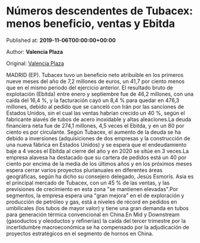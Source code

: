 
# Números descendentes de Tubacex: menos beneficio, ventas y Ebitda

Published at: **2019-11-06T00:00:00+00:00**

Author: **Valencia Plaza**

Original: [Valencia Plaza](https://valenciaplaza.com/numeros-descendentes-de-tubacex-menos-beneficio-ventas-y-ebitda)

MADRID (EP). Tubacex tuvo un beneficio neto atribuible en los primeros nueve meses del año de 7,2 millones de euros, un 41,7 por ciento menos que en el mismo periodo del ejercicio anterior. El resultado bruto de explotación (Ebitda) entre enero y septiembre fue de 46,2 millones, con una caída del 16,4 %, y la facturación cayó un 8,4 % para quedar en 476,3 millones, debido al pedido que se canceló con Irán por las sanciones de Estados Unidos, sin el cual las ventas habrían crecido un 40 %, según el fabricante alavés de tubos de acero inoxidable y altas aleaciones.La deuda financiera neta fue de 274,1 millones, 4,5 veces el Ebitda, y en un 80 por ciento es por circulante. Según Tubacex, el aumento de la deuda se ha debido a inversiones (adquisiciones de dos empresas y la construcción de una nueva fábrica en Estados Unidos) y se espera que el endeudamiento baje a 4 veces el Ebitda al cierre del año y en 2020 se sitúe en 3 veces.La empresa alavesa ha destacado que su cartera de pedidos está un 40 por ciento por encima de la media de los últimos años y en los próximos meses espera cerrar varios proyectos plurianuales en diferentes áreas geográficas, según ha dicho su consejero delegado, Jesús Esmorís. Asia es el principal mercado de Tubacex, con un 45 % de las ventas, y las previsiones de crecimiento en esta zona "se mantienen elevadas".Por segmentos, la empresa espera una "gran mejora" en el de exploración y producción de petróleo y gas, está a niveles de récord en pedidos en umbilicales (los tubos de mayor valor) y tiene una gran demanda en tubos para generación térmica convencional en China.En Mid y Downstream (gasoductos y oleoductos y refinerías) la caída del tercer trimestre por la incertidumbre macroeconómica se ha compensado por la adjudicación de proyectos estratégicos en el segmento de hornos en China. 
